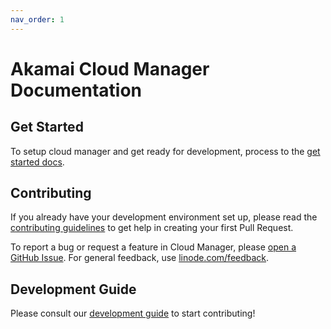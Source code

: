```yaml
---
nav_order: 1
---
```


# Akamai Cloud Manager Documentation

## Get Started

To setup cloud manager and get ready for development, process to the [get started docs](GETTING_STARTED.md).

## Contributing

If you already have your development environment set up, please read the [contributing guidelines](CONTRIBUTING.md) to get help in creating your first Pull Request.

To report a bug or request a feature in Cloud Manager, please [open a GitHub Issue](https://github.com/linode/manager/issues/new). For general feedback, use [linode.com/feedback](https://www.linode.com/feedback/).

## Development Guide

Please consult our [development guide](development-guide/01-repository-structure.md) to start contributing!
